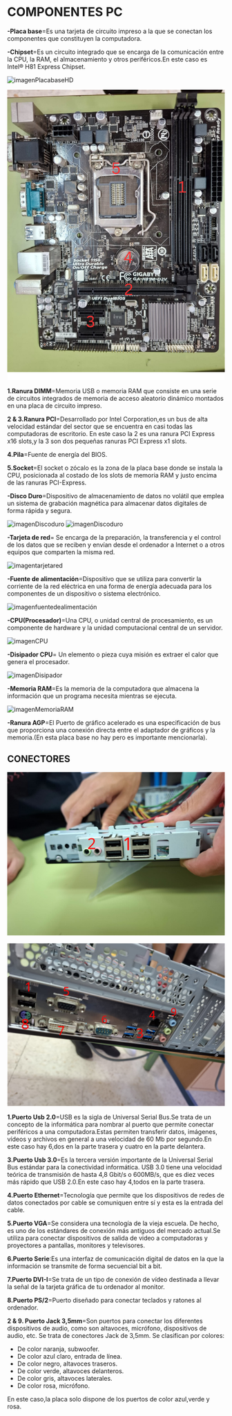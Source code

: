 # COMPONENTES PC

**-Placa base**=Es una tarjeta de circuito impreso a la que se conectan los componentes que constituyen la computadora.

**-Chipset**=Es un circuito integrado que se encarga de la comunicación entre la CPU, la RAM, el almacenamiento y otros periféricos.En este caso es Intel® H81 Express Chipset.

![imagenPlacabaseHD](https://github.com/AlexNasri/infocomponentes/blob/main/fotos%20pr%C3%A1ctica%20hardware/placa%20base%20god.png)

![imagenPlacabase](https://github.com/AlexNasri/infocomponentes/blob/main/fotos%20pr%C3%A1ctica%20hardware/placabasen%C3%BAmeros.png)
 
**1.Ranura DIMM**=Memoria USB o memoria RAM que consiste en una serie de circuitos integrados de memoria de acceso aleatorio dinámico montados en una placa de circuito impreso.

**2 & 3.Ranura PCI**=Desarrollado por Intel Corporation,es un bus de alta velocidad estándar del sector que se encuentra en casi todas las computadoras de escritorio.
En este caso la 2 es una ranura PCI Express x16 slots,y la 3 son dos pequeñas ranuras PCI Express x1 slots.

**4.Pila**=Fuente de energía del BIOS.

**5.Socket**=El socket o zócalo es la zona de la placa base donde se instala la CPU, posicionada al costado de los slots de memoria RAM y justo encima de las ranuras PCI-Express.




**-Disco Duro**=Dispositivo de almacenamiento de datos no volátil que emplea un sistema de grabación magnética para almacenar datos digitales de forma rápida y segura.

![imagenDiscoduro](https://github.com/AlexNasri/infocomponentes/blob/main/fotos%20pr%C3%A1ctica%20hardware/Discco%20durosata.jpg)
![imagenDiscoduro](https://github.com/AlexNasri/infocomponentes/blob/main/fotos%20pr%C3%A1ctica%20hardware/disco%20duro.jpeg)

**-Tarjeta de red**= Se encarga de la preparación, la transferencia y el control de los datos que se reciben y envían desde el ordenador a Internet o a otros equipos que comparten la misma red.

![imagentarjetared](https://github.com/AlexNasri/infocomponentes/blob/main/fotos%20pr%C3%A1ctica%20hardware/tarjeta%20red.jpeg)


**-Fuente de alimentación**=Dispositivo que se utiliza para convertir la corriente de la red eléctrica en una forma de energía adecuada para los componentes de un dispositivo o sistema electrónico.

![imagenfuentedealimentación](https://github.com/AlexNasri/infocomponentes/blob/main/fotos%20pr%C3%A1ctica%20hardware/fuente%20alimentacion.jpeg)
  
**-CPU(Procesador)**=Una CPU, o unidad central de procesamiento, es un componente de hardware y la unidad computacional central de un servidor.

![imagenCPU](https://github.com/AlexNasri/infocomponentes/blob/main/fotos%20pr%C3%A1ctica%20hardware/procesador.jpeg)

**-Disipador CPU**= Un elemento o pieza cuya misión es extraer el calor que genera el procesador.

![imagenDisipador](https://github.com/AlexNasri/infocomponentes/blob/main/fotos%20pr%C3%A1ctica%20hardware/disipador.jpeg)

**-Memoria RAM**=Es la memoria de la computadora que almacena la información que un programa necesita mientras se ejecuta.

![imagenMemoriaRAM](https://github.com/AlexNasri/infocomponentes/blob/main/fotos%20pr%C3%A1ctica%20hardware/Memoria%20RAM.jpg)

**-Ranura AGP**=El Puerto de gráfico acelerado es una especificación de bus que proporciona una conexión directa entre el adaptador de gráficos y la memoria.(En esta placa base no hay pero es importante mencionarla).




## CONECTORES

![imagenConectores](https://github.com/AlexNasri/infocomponentes/blob/main/fotos%20pr%C3%A1ctica%20hardware/puertos%20se%C3%B1alados%201.jpeg)

![imagenConectores](https://github.com/AlexNasri/infocomponentes/blob/main/fotos%20pr%C3%A1ctica%20hardware/puertos%20se%C3%B1alados%202.jpeg)

**1.Puerto Usb 2.0**=USB es la sigla de Universal Serial Bus.Se trata de un concepto de la informática para nombrar al puerto que permite conectar periféricos a una computadora.Estas permiten transferir datos, imágenes, vídeos y archivos en general a una velocidad de 60 Mb por segundo.En este caso hay 6,dos en la parte trasera y cuatro en la parte delantera.

**3.Puerto Usb 3.0**=Es la tercera versión importante de la Universal Serial Bus estándar para la conectividad informática. USB 3.0 tiene una velocidad teórica de transmisión de hasta 4,8 Gbit/s o 600MB/s, que es diez veces más rápido que USB 2.0.En este caso hay 4,todos en la parte trasera.

**4.Puerto Ethernet**=Tecnología que permite que los dispositivos de redes de datos conectados por cable se comuniquen entre sí y esta es la entrada del cable.

**5.Puerto VGA**=Se considera una tecnología de la vieja escuela. De hecho, es uno de los estándares de conexión más antiguos del mercado actual.Se utiliza para conectar dispositivos de salida de video a computadoras y proyectores a pantallas, monitores y televisores.

**6.Puerto Serie**:Es una interfaz de comunicación digital de datos en la que la información se transmite de forma secuencial bit a bit.

**7.Puerto DVI-I**=Se trata de un tipo de conexión de vídeo destinada a llevar la señal de la tarjeta gráfica de tu ordenador al monitor.

**8.Puerto PS/2**=Puerto diseñado para conectar teclados y ratones al ordenador.

**2 & 9. Puerto Jack 3,5mm**=Son puertos para conectar los diferentes dispositivos de audio, como son altavoces, micrófono, dispositivos de audio, etc. Se trata de conectores Jack de 3,5mm. Se clasifican por colores:

   - De color naranja, subwoofer.
   - De color azul claro, entrada de línea.
   - De color negro, altavoces traseros.
   - De color verde, altavoces delanteros.
   - De color gris, altavoces laterales.
   - De color rosa, micrófono.

En este caso,la placa solo dispone de los puertos de color azul,verde y rosa.
